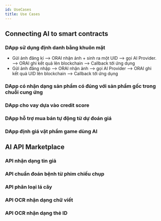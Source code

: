```yaml
---
id: UseCases
title: Use Cases
---
```


## Connecting AI to smart contracts
### DApp sử dụng định danh bằng khuôn mặt
+ Gửi ảnh đăng kí —> ORAI nhận ảnh + sinh ra một UID —> gọi AI Provider. —> ORAI ghi kết quả lên blockchain —> Callback tới ứng dụng
+ Gửi ảnh đăng nhập —> ORAI nhận ảnh —> gọi AI Provider —> ORAI ghi kết quả UID lên blockchain —> Callback tới ứng dụng

### DApp có nhận dạng sản phẩm có đúng với sản phẩm gốc trong chuỗi cung ứng

### DApp cho vay dựa vào credit score

### DApp hỗ trợ mua bán tự động từ dự đoán giá

### DApp định giá vật phẩm game dùng AI

## AI API Marketplace
### API nhận dạng tin giả

### API chuẩn đoán bệnh từ phim chiếu chụp

### API phân loại lá cây

### API OCR nhận dạng chữ viết

### API OCR nhận dạng thẻ ID
